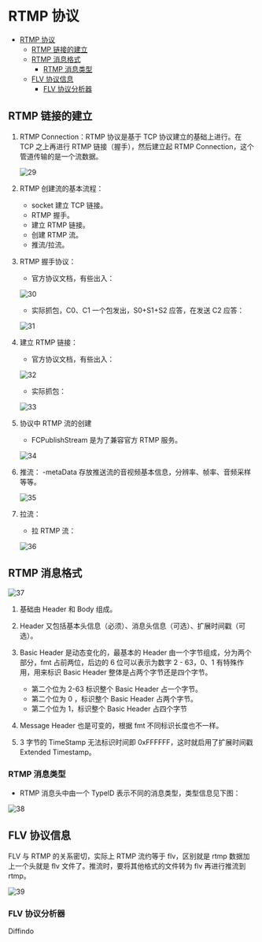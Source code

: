 # RTMP 协议

- [RTMP 协议](#rtmp-协议)
  - [RTMP 链接的建立](#rtmp-链接的建立)
  - [RTMP 消息格式](#rtmp-消息格式)
    - [RTMP 消息类型](#rtmp-消息类型)
  - [FLV 协议信息](#flv-协议信息)
    - [FLV 协议分析器](#flv-协议分析器)

## RTMP 链接的建立

1. RTMP Connection：RTMP 协议是基于 TCP 协议建立的基础上进行。在 TCP 之上再进行 RTMP 链接（握手），然后建立起 RTMP Connection，这个管道传输的是一个流数据。

    ![29](./Img/29.png)

2. RTMP 创建流的基本流程：
   - socket 建立 TCP 链接。
   - RTMP 握手。
   - 建立 RTMP 链接。
   - 创建 RTMP 流。
   - 推流/拉流。

3. RTMP 握手协议：
   - 官方协议文档，有些出入：

    ![30](./Img/30.png)

   - 实际抓包，C0、C1 一个包发出，S0+S1+S2 应答，在发送 C2 应答：

    ![31](./Img/31.png)

4. 建立 RTMP 链接：
    - 官方协议文档，有些出入：

    ![32](./Img/32.png)

    - 实际抓包：

    ![33](./Img/33.png)

5. 协议中 RTMP 流的创建
    - FCPublishStream 是为了兼容官方 RTMP 服务。

    ![34](./Img/34.png)

6. 推流：
    -metaData 存放推送流的音视频基本信息，分辨率、帧率、音频采样等等。

    ![35](./Img/35.png)

7. 拉流：
    - 拉 RTMP 流：

    ![36](./Img/36.png)

## RTMP 消息格式

![37](./Img/37.png)

1. 基础由 Header 和 Body 组成。
2. Header 又包括基本头信息（必须）、消息头信息（可选）、扩展时间戳（可选）。
3. Basic Header 是动态变化的，最基本的 Header 由一个字节组成，分为两个部分，fmt 占前两位，后边的 6 位可以表示为数字 2 - 63，0、1 有特殊作用，用来标识 Basic Header 整体是占两个字节还是四个字节。
   - 第二个位为 2-63 标识整个 Basic Header 占一个字节。
   - 第二个位为 0 ，标识整个 Basic Header 占两个字节。
   - 第二个位为 1，标识整个 Basic Header 占四个字节

4. Message Header 也是可变的，根据 fmt 不同标识长度也不一样。
5. 3 字节的 TimeStamp 无法标识时间即 0xFFFFFF，这时就启用了扩展时间戳 Extended Timestamp。

### RTMP 消息类型

- RTMP 消息头中由一个 TypeID 表示不同的消息类型，类型信息见下图：

![38](./Img/38.png)

## FLV 协议信息

FLV 与 RTMP 的关系密切，实际上 RTMP 流约等于 flv，区别就是 rtmp 数据加上一个头就是 flv 文件了。推流时，要将其他格式的文件转为 flv 再进行推流到 rtmp。

![39](./Img/39.png)

### FLV 协议分析器

Diffindo
